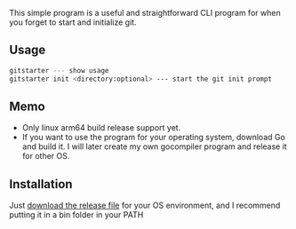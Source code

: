 This simple program is a useful and straightforward CLI program for when you forget to start and initialize git.
## Usage
```sh
gitstarter --- show usage
gitstarter init <directory:optional> --- start the git init prompt
```
## Memo
- Only linux arm64 build release support yet.
- If you want to use the program for your operating system, download Go and build it. I will later create my own gocompiler program and release it for other OS.

## Installation
Just [download the release file](https://github.com/jiwonz/gitstarter/releases) for your OS environment, and I recommend putting it in a bin folder in your PATH
